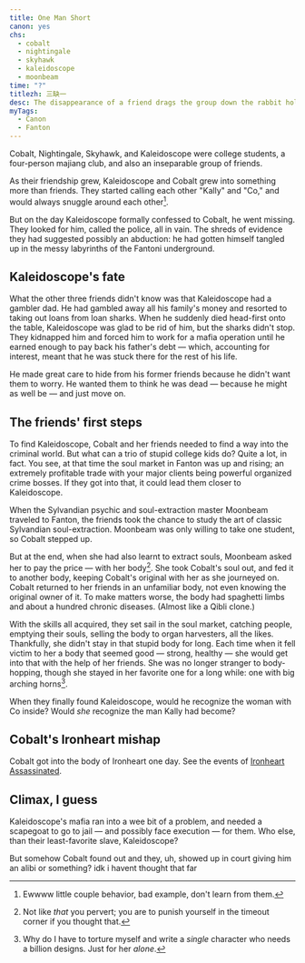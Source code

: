 ```yaml
---
title: One Man Short
canon: yes
chs:
  - cobalt
  - nightingale
  - skyhawk
  - kaleidoscope
  - moonbeam
time: "?"
titlezh: 三缺一
desc: The disappearance of a friend drags the group down the rabbit hole of Fantoni organized crime.
myTags:
  - Canon
  - Fanton
---
```


Cobalt, Nightingale, Skyhawk, and Kaleidoscope were college students, a four-person majiang club, and also an inseparable group of friends.

As their friendship grew, Kaleidoscope and Cobalt grew into something more than friends. They started calling each other "Kally" and "Co," and would always snuggle around each other[^1].

But on the day Kaleidoscope formally confessed to Cobalt, he went missing. They looked for him, called the police, all in vain. The shreds of evidence they had suggested possibly an abduction: he had gotten himself tangled up in the messy labyrinths of the Fantoni underground.

## Kaleidoscope's fate

What the other three friends didn't know was that Kaleidoscope had a gambler dad. He had gambled away all his family's money and resorted to taking out loans from loan sharks. When he suddenly died head-first onto the table, Kaleidoscope was glad to be rid of him, but the sharks didn't stop. They kidnapped him and forced him to work for a mafia operation until he earned enough to pay back his father's debt — which, accounting for interest, meant that he was stuck there for the rest of his life.

He made great care to hide from his former friends because he didn't want them to worry. He wanted them to think he was dead — because he might as well be — and just move on.

## The friends' first steps

To find Kaleidoscope, Cobalt and her friends needed to find a way into the criminal world. But what can a trio of stupid college kids do? Quite a lot, in fact. You see, at that time the soul market in Fanton was up and rising; an extremely profitable trade with your major clients being powerful organized crime bosses. If they got into that, it could lead them closer to Kaleidoscope.

When the Sylvandian psychic and soul-extraction master Moonbeam traveled to Fanton, the friends took the chance to study the art of classic Sylvandian soul-extraction. Moonbeam was only willing to take one student, so Cobalt stepped up.

But at the end, when she had also learnt to extract souls, Moonbeam asked her to pay the price — with her body[^2]. She took Cobalt's soul out, and fed it to another body, keeping Cobalt's original with her as she journeyed on. Cobalt returned to her friends in an unfamiliar body, not even knowing the original owner of it. To make matters worse, the body had spaghetti limbs and about a hundred chronic diseases. (Almost like a Qibli clone.)

With the skills all acquired, they set sail in the soul market, catching people, emptying their souls, selling the body to organ harvesters, all the likes. Thankfully, she didn't stay in that stupid body for long. Each time when it fell victim to her a body that seemed good — strong, healthy — she would get into that with the help of her friends. She was no longer stranger to body-hopping, though she stayed in her favorite one for a long while: one with big arching horns[^3].

When they finally found Kaleidoscope, would he recognize the woman with Co inside? Would *she* recognize the man Kally had become?

## Cobalt's Ironheart mishap

Cobalt got into the body of Ironheart one day. See the events of [Ironheart Assassinated](/stories/ironheart-assassinated/).

## Climax, I guess

Kaleidoscope's mafia ran into a wee bit of a problem, and needed a scapegoat to go to jail — and possibly face execution — for them. Who else, than their least-favorite slave, Kaleidoscope?

But somehow Cobalt found out and they, uh, showed up in court giving him an alibi or something? idk i havent thought that far

[^1]: Ewwww little couple behavior, bad example, don't learn from them.
[^2]: Not like *that* you pervert; you are to punish yourself in the timeout corner if you thought that.
[^3]: Why do I have to torture myself and write a *single* character who needs a billion designs. Just for her *alone*.
